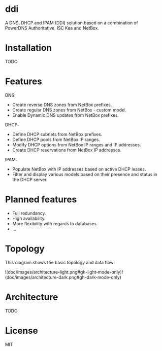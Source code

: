 # ddi
A DNS, DHCP and IPAM (DDI) solution based on a combination of PowerDNS
Authoritative, ISC Kea and NetBox.

# Installation
TODO

# Features
DNS:
- Create reverse DNS zones from NetBox prefixes.
- Create regular DNS zones from NetBox - custom model.
- Enable Dynamic DNS updates from NetBox prefixes.

DHCP:
- Define DHCP subnets from NetBox prefixes.
- Define DHCP pools from NetBox IP ranges.
- Modify DHCP options from NetBox IP ranges and IP addresses.
- Create DHCP reservations from NetBox IP addresses.

IPAM:
- Populate NetBox with IP addresses based on active DHCP leases.
- Filter and display various models based on their presence and status in the
DHCP server.

# Planned features
- Full redundancy.
- High availability.
- More flexibility with regards to databases.
- ...

# Topology
This diagram shows the basic topology and data flow:

!(doc/images/architecture-light.png#gh-light-mode-only)!(doc/images/architecture-dark.png#gh-dark-mode-only)

# Architecture
TODO

# License
MIT

